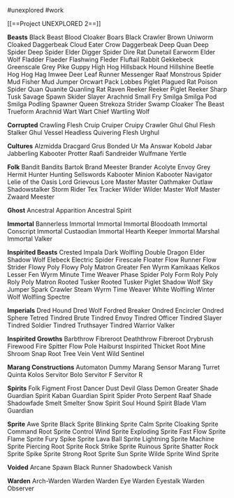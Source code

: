 #unexplored 
#work 

[[==Project UNEXPLORED 2==]]

**Beasts**
Black Beast
Blood Cloaker
Boars
Black Crawler
Brown Uniworm
Cloaked Daggerbeak
Cloud Eater
Crow
Daggerbeak
Deep Quan
Deep Spider
Deep Spider Elder
Digger Spider
Dire Rat
Dunetail
Earworm
Elder Wolf
Fladder
Flaeder
Flashwing
Fleder
Fluftail Rabbit
Gekkebeck
Greenscale
Grey Pike
Guppy
High Hog
Hillsback Hound
Hillshine Beetle
Hog
Hog Hag
Imwee Deer
Leaf Runner
Messenger Raaf
Monstrous Spider
Mud Fisher
Mud Jumper
Orcwart
Pack Lobbes
Piglet
Plagued Rat
Poison Spider
Quan
Quanite
Quanling
Rat
Raven
Reeker
Reeker Piglet
Reeker Sharp Tusk
Savage Spawn
Skider
Slayer Arachnid
Small Fry
Smilga
Smilga Pod
Smilga Podling
Spawner Queen
Strekoza
Strider
Swamp Cloaker
The Beast
Trueform Arachnid
Wart
Wart Chief
Wartling
Wolf

**Corrupted**
Crawling Flesh
Cruip
Cruiper
Cruipy Crawler
Ghul
Ghul Flesh Stalker
Ghul Vessel
Headless
Quivering Flesh
Urghul

**Cultures**
Alzmidda
Dracgard Grus
Bonded Ur Ma
Answar Kobold
Jabar
Jabberling
Kabooter
Protter
Raafi
Sandreider
Wulfmane
Yertle

**Folk**
Bandit
Bandits
Bartok
Brand Meester
Brander Acolyte
Envoy
Grey Hermit
Hunter
Hunting Sellswords
Kabooter Minion
Kabooter Navigator
Lelie of the Oasis
Lord Grievous
Lore Master
Master
Oathmaker
Outlaw
Shadowstalker
Storm Rider
Tex
Tracker
Wilder
Wilder Master
Wolf Master
Zwaard Meester

**Ghost**
Ancestral Apparition
Ancestral Spirit

**Immortal**
Bannerless Immortal
Immortal
Immortal Bloodoath
Immortal Conscript
Immortal Custaodian
Immortal Hearth Keeper
Immortal Marshal
Immortal Valker

**Inspirited Beasts**
Crested Impala
Dark Wolfling
Double Dragon
Elder Shadow Wolf
Elebeck
Electric Spider
Firescale
Floater
Flow Runner
Flow Strider
Flowy Poly
Flowy Poly Matron
Greater Fen Wyrm
Kamikaas
Kelkos
Lesser Fen Wyrm
Minute Time Weaver
Phase Spider
Poly Form
Roly Poly
Roly Poly Matron
Rooted Tusker
Rooted Tusker Piglet
Shadow Wolf
Sky Jumper
Spark Crawler
Steam Wyrm
Time Weaver
White Wolfling
Winter Wolf
Wolfling Spectre

**Imperials**
Dred Hound
Dred Wolf
Fordred Breaker
Ondred Encircler
Ondred Sphere
Tetred
Tindred Brute
Tindred Envoy
Tindred Officer
Tindred Slayer
Tindred Soldier
Tindred Truthsayer
Tindred Warrior
Valker

**Inspirited Growths**
Barbthrow Fibreroot
Deaththrow Fibreroot
Drybrush Firewood
Fire Spitter
Flow Pole
Haiburst
Inspirited Thicket
Root Mine
Shroom
Snap Root Tree
Vein
Vent
Wild Sentinel

**Marang Constructions**
Automaton
Dummy
Marang Sensor
Marang Turret
Quinta Kolos
Servitor Bolo
Servitor F
Servitor R

**Spirits**
Folk Figment
Frost Dancer
Dust Devil
Glass Demon
Greater Shade
Guardian Spirit Kaban
Guardian Spirit Spider
Proto Serpent
Raaf
Shade
Shadowfade
Smelt
Smelter
Snow Spirit
Soul Hound
Spirit Blade
Vlam Guardian


**Sprite**
Awe Sprite
Black Sprite
Blinking Sprite
Calm Sprite
Cloaking Sprite
Command Root Sprite
Control Wind Sprite
Exploding Sprite
Fast Flow Sprite
Flame Sprite
Fury Spike Sprite
Lava Ball Sprite
Lightning Sprite
Machine Sprite
Piercing Root Sprite
Rock Strike Sprite
Ruinous Sprite
Shatter Rock Sprite
Spike Sprite
Strong Root Sprite
Sun Sprite
Wilde Sprite
Wind Sprite

**Voided**
Arcane Spawn
Black Runner
Shadowbeck
Vanish

**Warden**
Arch-Warden
Warden
Warden Eye
Warden Eyestalk
Warden Observer












































